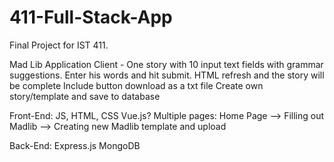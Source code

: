 # 411-Full-Stack-App
Final Project for IST 411.

Mad Lib Application 
	Client - One story with 10 input text fields with grammar suggestions. 
	Enter his words and hit submit. 
	HTML refresh and the story will be complete
	Include button download as a txt file 
	Create own story/template and save to database

Front-End:
	JS, HTML, CSS
	Vue.js?
	Multiple pages:
		Home Page --> Filling out Madlib
				  --> Creating new Madlib template and upload

Back-End:
	Express.js 
	MongoDB
